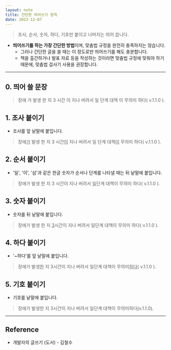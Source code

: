 ```yaml
---
layout: note
title: 간단한 띄어쓰기 원칙
date: 2023-12-07
---
```





> 조사, 순서, 숫자, 하다, 기호만 붙이고 나머지는 띄어 씁니다.

- **띄어쓰기를 하는 가장 간단한 방법**이며, 맞춤법 규정을 완전히 충족하지는 않습니다.
    - 그러나 간단한 글을 쓸 때는 이 정도로만 띄어쓰기를 해도 충분합니다.
    - 책을 출간하거나 발표 자료 등을 작성하는 것이라면 맞춤법 규정에 맞춰야 하기 때문에, 맞춤법 검사기 사용을 권장합니다.




---




## 0. 띄어 쓸 문장

> 장애 가 발생 한 지 3 시간 이 지나 버려서 일 단계 대책 이 무의미 하다( v.1.1.0 ).


## 1. 조사 붙이기

- 조사를 앞 낱말에 붙입니다.

> 장애<u>가</u> 발생 한 지 3 시간<u>이</u> 지나 버려서 일 단계 대책<u>이</u> 무의미 하다( v.1.1.0 ).


## 2. 순서 붙이기

- '일', '이', '삼'과 같은 한글 숫자가 순서나 단계를 나타낼 때는 뒤 낱말에 붙입니다.

> 장애가 발생 한 지 3 시간이 지나 버려서 <u>일</u>단계 대책이 무의미 하다( v.1.1.0 ).


## 3. 숫자 붙이기

- 숫자를 뒤 낱말에 붙입니다.

> 장애가 발생 한 지 <u>3</u>시간이 지나 버려서 일단계 대책이 무의미 하다( v.1.1.0 ).


## 4. 하다 붙이기

- '~하다'를 앞 낱말에 붙입니다.

> 장애가 발생<u>한</u> 지 3시간이 지나 버려서 일단계 대책이 무의미<u>하다</u>( v.1.1.0 ).


## 5. 기호 붙이기

- 기호를 낱말에 붙입니다.

> 장애가 발생한 지 3시간이 지나 버려서 일단계 대책이 무의미하다<u>(</u>v.1.1.0<u>)</u>.




---




## Reference

- 개발자의 글쓰기 (도서) - 김철수
